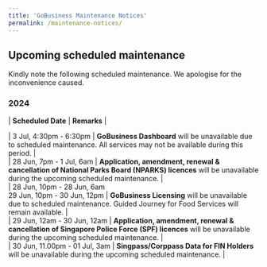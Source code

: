 ```yaml
---
title: 'GoBusiness Maintenance Notices'
permalink: /maintenance-notices/
---
```


## Upcoming scheduled maintenance

Kindly note the following scheduled maintenance. We apologise for the inconvenience caused.

### 2024 

| **Scheduled Date** | **Remarks** |  


    
| 3 Jul, 4:30pm - 6:30pm | **GoBusiness Dashboard** will be unavailable due to scheduled maintenance. All services may not be available during this period. |  
| 28 Jun, 7pm - 1 Jul, 6am | **Application, amendment, renewal & cancellation of National Parks Board (NPARKS) licences** will be unavailable during the upcoming scheduled maintenance. |      
| 28 Jun, 10pm - 28 Jun, 6am<br>29 Jun, 10pm - 30 Jun, 12pm | **GoBusiness Licensing** will be unavailable due to scheduled maintenance. Guided Journey for Food Services will remain available. |  
| 29 Jun, 12am - 30 Jun, 12am | **Application, amendment, renewal & cancellation of Singapore Police Force (SPF) licences** will be unavailable during the upcoming scheduled maintenance. |         
| 30 Jun, 11.00pm - 01 Jul, 3am | **Singpass/Corppass Data for FIN Holders** will be unavailable during the upcoming scheduled maintenance. | 



<script src="/jquery/jquery.min.js"></script> <script src="/jquery/resize-tables.js"></script>
